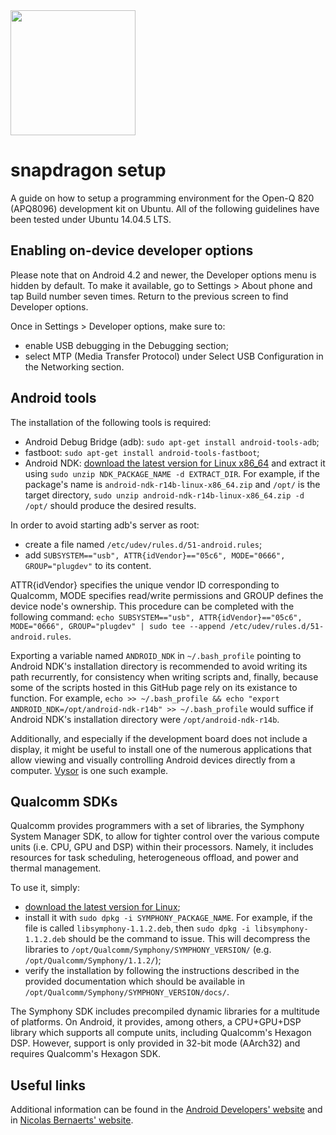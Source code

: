 <img src="http://www.cs.man.ac.uk/~nobren/images/snapdragon-setup-artwork.png" height="200">

# snapdragon setup

A guide on how to setup a programming environment for the Open-Q 820 (APQ8096) development kit on Ubuntu. All of the following guidelines have been tested under Ubuntu 14.04.5 LTS.

## Enabling on-device developer options

Please note that on Android 4.2 and newer, the Developer options menu is hidden by default. To make it available, go to Settings > About phone and tap Build number seven times. Return to the previous screen to find Developer options.

Once in Settings > Developer options, make sure to:
* enable USB debugging in the Debugging section;
* select MTP (Media Transfer Protocol) under Select USB Configuration in the Networking section. 

## Android tools

The installation of the following tools is required:
* Android Debug Bridge (adb): `sudo apt-get install android-tools-adb`;
* fastboot: `sudo apt-get install android-tools-fastboot`;
* Android NDK: [download the latest version for Linux x86_64](https://developer.android.com/ndk/downloads/index.html "Android NDK downloads") and extract it using `sudo unzip NDK_PACKAGE_NAME -d EXTRACT_DIR`. For example, if the package's name is `android-ndk-r14b-linux-x86_64.zip` and `/opt/` is the target directory, `sudo unzip android-ndk-r14b-linux-x86_64.zip -d /opt/` should produce the desired results.

In order to avoid starting adb's server as root:
* create a file named `/etc/udev/rules.d/51-android.rules`;
* add `SUBSYSTEM=="usb", ATTR{idVendor}=="05c6", MODE="0666", GROUP="plugdev"` to its content.

ATTR{idVendor} specifies the unique vendor ID corresponding to Qualcomm, MODE specifies read/write permissions and GROUP defines the device node's ownership. This procedure can be completed with the following command: `echo SUBSYSTEM=="usb", ATTR{idVendor}=="05c6", MODE="0666", GROUP="plugdev" | sudo tee --append /etc/udev/rules.d/51-android.rules`.

Exporting a variable named `ANDROID_NDK` in `~/.bash_profile` pointing to Android NDK's installation directory is recommended to avoid writing its path recurrently, for consistency when writing scripts and, finally, because some of the scripts hosted in this GitHub page rely on its existance to function. For example, `echo >> ~/.bash_profile && echo "export ANDROID_NDK=/opt/android-ndk-r14b" >> ~/.bash_profile` would suffice if Android NDK's installation directory were `/opt/android-ndk-r14b`.

Additionally, and especially if the development board does not include a display, it might be useful to install one of the numerous applications that allow viewing and visually controlling Android devices directly from a computer. [Vysor](http://vysor.io "Vysor's official website") is one such example.

## Qualcomm SDKs

Qualcomm provides programmers with a set of libraries, the Symphony System Manager SDK, to allow for tighter control over the various compute units (i.e. CPU, GPU and DSP) within their processors. Namely, it includes resources for task scheduling, heterogeneous offload, and power and thermal management.

To use it, simply:
* [download the latest version for Linux](https://developer.qualcomm.com/software/symphony-system-manager-sdk "Symphony System Manager SDK");
* install it with `sudo dpkg -i SYMPHONY_PACKAGE_NAME`. For example, if the file is called `libsymphony-1.1.2.deb`, then `sudo dpkg -i libsymphony-1.1.2.deb` should be the command to issue. This will decompress the libraries to `/opt/Qualcomm/Symphony/SYMPHONY_VERSION/` (e.g. `/opt/Qualcomm/Symphony/1.1.2/`);
* verify the installation by following the instructions described in the provided documentation which should be available in `/opt/Qualcomm/Symphony/SYMPHONY_VERSION/docs/`.

The Symphony SDK includes precompiled dynamic libraries for a multitude of platforms. On Android, it provides, among others, a CPU+GPU+DSP library which supports all compute units, including Qualcomm's Hexagon DSP. However, support is only provided in 32-bit mode (AArch32) and requires Qualcomm's Hexagon SDK.




## Useful links

Additional information can be found in the [Android Developers' website](https://developer.android.com/studio/run/device.html "Android Studio user guide") and in [Nicolas Bernaerts' website](http://bernaerts.dyndns.org/linux/74-ubuntu/328-ubuntu-trusty-android-adb-fastboot-qtadb "Ubuntu 14.04 - Install Android tools").
